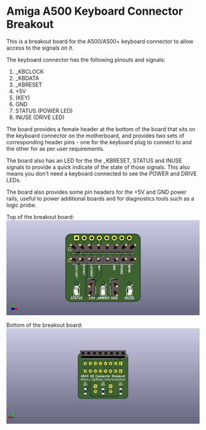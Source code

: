 # Amiga A500 Keyboard Connector Breakout

This is a breakout board for the A500/A500+ keyboard connector to allow access to the signals on it.

The keyboard connector has the following pinouts and signals:

1. _KBCLOCK
2. _KBDATA
3. _KBRESET
4. +5V
5. (KEY)
6. GND
7. STATUS (POWER LED)
8. INUSE (DRIVE LED)

The board provides a female header at the bottom of the board that sits on the keyboard connector on the motherboard, and provides two sets of corresponding header pins - one for the keyboard plug to connect to and the other for as per user requirements.

The board also has an LED for the the _KBRESET, STATUS and INUSE signals to provide a quick indicate of the state of those signals. This also means you don't need a keyboard connected to see the POWER and DRIVE LEDs.

The board also provides some pin headers for the +5V and GND power rails, useful to power additional boards and for diagnostics tools such as a logic probe.

Top of the breakout board:
![Top](https://github.com/solarmon/PCB-Projects/blob/master/Amiga%20A500%20Keyboard%20Connector%20Breakout/Amiga%20A500%20Keyboard%20Connector%20Breakout%20-%20Top.png)

Bottom of the breakout board:
![Bottom](https://github.com/solarmon/PCB-Projects/blob/master/Amiga%20A500%20Keyboard%20Connector%20Breakout/Amiga%20A500%20Keyboard%20Connector%20Breakout%20-%20Bottom.png)
